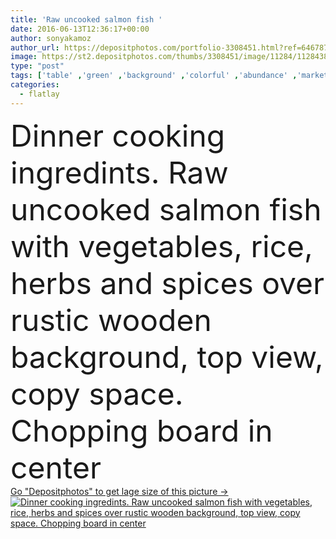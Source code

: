 ```yaml
---
title: 'Raw uncooked salmon fish '
date: 2016-06-13T12:36:17+00:00
author: sonyakamoz
author_url: https://depositphotos.com/portfolio-3308451.html?ref=64678756
image: https://st2.depositphotos.com/thumbs/3308451/image/11284/112843860/api_thumb_450.jpg?forcejpeg=true
type: "post"
tags: ['table' ,'green' ,'background' ,'colorful' ,'abundance' ,'market' ,'leaves' ,'oil' ,'healthy' ,'uncooked' ,'raw' ,'food' ,'wooden' ,'board' ,'cooking' ,'cuisine' ,'preparation' ,'diet' ,'delicious' ,'meal' ,'sea' ,'freshness' ,'rustic' ,'herbs' ,'dinner' ,'pepper' ,'tomatoes' ,'vegetables' ,'fish' ,'salmon' ,'seafood' ,'parsley' ,'rosemary' ,'ingredients' ,'Mediterranean' ,'fishing' ,'salt' ,'rice' ,'overhead' ,'spinach' ,'Artichoke' ,'lemons' ,'steaks' ,'still life' ,'top view' ,'food background' ,'salmon fish' ,'flat lay' ,'flatlay' ]
categories: 
  - flatlay
---
```

<div aling="center">
            <font size="60"> Dinner cooking ingredints. Raw uncooked salmon fish with vegetables, rice, herbs and spices over rustic wooden background, top view, copy space. Chopping board in center</font>   
</div>
<div>
    <a href='https://st2.depositphotos.com/thumbs/3308451/image/11284/112843860/api_thumb_450.jpg?forcejpeg=true?ref=64678756' target=_blank > Go "Depositphotos" to get lage size of this picture ->
        <img href='https://st2.depositphotos.com/thumbs/3308451/image/11284/112843860/api_thumb_450.jpg?forcejpeg=true?ref=64678756' src='https://st2.depositphotos.com/3308451/11284/i/950/depositphotos_112843860-stock-photo-raw-uncooked-salmon-fish.jpg?forcejpeg=true' alt='Dinner cooking ingredints. Raw uncooked salmon fish with vegetables, rice, herbs and spices over rustic wooden background, top view, copy space. Chopping board in center' >
    </a>
</div>
